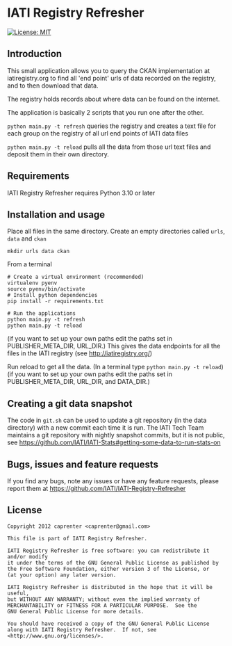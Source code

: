 IATI Registry Refresher
=======================

[![License: MIT](https://img.shields.io/badge/license-GPLv3-blue.svg)](https://github.com/IATI/IATI-Registry-Refresher#licence)

Introduction
------------

This small application allows you to query the CKAN implementation at iatiregistry.org
to find all 'end point' urls of data recorded on the registry, and to then download that data.

The registry holds records about where data can be found on the internet.

The application is basically 2 scripts that you run one after the other.

`python main.py -t refresh` 
queries the registry and creates a text file for each group on the registry of all url end points of IATI data files

`python main.py -t reload` 
pulls all the data from those url text files and deposit them in their own directory.


Requirements
------------
IATI Registry Refresher requires Python 3.10 or later


Installation and usage
----------------------

Place all files in the same directory.
Create an empty directories called `urls`, `data` and `ckan`
```
mkdir urls data ckan
```

From a terminal

```
# Create a virtual environment (recommended)
virtualenv pyenv
source pyenv/bin/activate
# Install python dependencies
pip install -r requirements.txt
```

```
# Run the applications
python main.py -t refresh 
python main.py -t reload
```


(if you want to set up your own paths edit the paths set in PUBLISHER_META_DIR, URL_DIR.)
This gives the data endpoints for all the files in the IATI registry (see 
http://iatiregistry.org/)

Run reload to get all the data.
(In a terminal type `python main.py -t reload`) 
(if you want to set up your own paths edit the paths set in PUBLISHER_META_DIR, URL_DIR, and DATA_DIR.)


Creating a git data snapshot
----------------------------

The code in `git.sh` can be used to update a git repository (in the data directory) with a new commit each time it is run. The IATI Tech Team maintains a git repository with nightly snapshot commits, but it is not public, see https://github.com/IATI/IATI-Stats#getting-some-data-to-run-stats-on


Bugs, issues and feature requests
--------------------------------

If you find any bugs, note any issues or have any feature requests, please
report them at https://github.com/IATI/IATI-Registry-Refresher

License
-------

``` 
Copyright 2012 caprenter <caprenter@gmail.com>

This file is part of IATI Registry Refresher.
     
IATI Registry Refresher is free software: you can redistribute it and/or modify
it under the terms of the GNU General Public License as published by
the Free Software Foundation, either version 3 of the License, or
(at your option) any later version.
    
IATI Registry Refresher is distributed in the hope that it will be useful,
but WITHOUT ANY WARRANTY; without even the implied warranty of
MERCHANTABILITY or FITNESS FOR A PARTICULAR PURPOSE.  See the
GNU General Public License for more details.
    
You should have received a copy of the GNU General Public License
along with IATI Registry Refresher.  If not, see <http://www.gnu.org/licenses/>.
```
